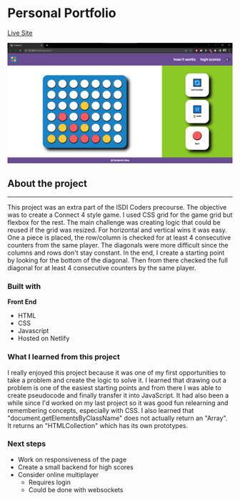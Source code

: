 # Personal Portfolio

[Live Site]()

![Portfolio Screenshot](resources/connect4-screenshot.png)

## About the project

---

This project was an extra part of the ISDI Coders precourse. The objective was to create a Connect 4 style game. I used CSS grid for the game grid but flexbox for the rest. The main challenge was creating logic that could be reused if the grid was resized. For horizontal and vertical wins it was easy. One a piece is placed, the row/column is checked for at least 4 consecutive counters from the same player. The diagonals were more difficult since the columns and rows don't stay constant. In the end, I create a starting point by looking for the bottom of the diagonal. Then from there checked the full diagonal for at least 4 consecutive counters by the same player.

### Built with

**Front End**

-   HTML
-   CSS
-   Javascript
-   Hosted on Netlify

### What I learned from this project

I really enjoyed this project because it was one of my first opportunities to take a problem and create the logic to solve it. I learned that drawing out a problem is one of the easiest starting points and from there I was able to create pseudocode and finally transfer it into JavaScript. It had also been a while since I'd worked on my last project so it was good fun relearning and remembering concepts, especially with CSS. I also learned that "document.getElementsByClassName" does not actually return an "Array". It returns an "HTMLCollection" which has its own prototypes.

### Next steps

-   Work on responsiveness of the page
-   Create a small backend for high scores
-   Consider online multiplayer
    -   Requires login
    -   Could be done with websockets
